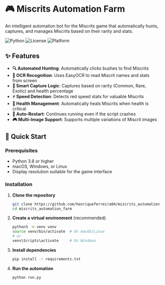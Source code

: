 # 🎮 Miscrits Automation Farm

An intelligent automation bot for the Miscrits game that automatically hunts, captures, and manages Miscrits based on their rarity and stats.

![Python](https://img.shields.io/badge/python-v3.8+-blue.svg)
![License](https://img.shields.io/badge/license-MIT-green.svg)
![Platform](https://img.shields.io/badge/platform-macOS%20%7C%20Windows%20%7C%20Linux-lightgrey.svg)

## ✨ Features

- **🔍 Automated Hunting**: Automatically clicks bushes to find Miscrits
- **📸 OCR Recognition**: Uses EasyOCR to read Miscrit names and stats from screen
- **🎯 Smart Capture Logic**: Captures based on rarity (Common, Rare, Exotic) and health percentage
- **⚡ Speed Detection**: Detects red speed stats for valuable Miscrits
- **🏥 Health Management**: Automatically heals Miscrits when health is critical
- **🔄 Auto-Restart**: Continues running even if the script crashes
- **🎮 Multi-Image Support**: Supports multiple variations of Miscrit images

## 🚀 Quick Start

### Prerequisites

- Python 3.8 or higher
- macOS, Windows, or Linux
- Display resolution suitable for the game interface

### Installation

1. **Clone the repository**

   ```bash
   git clone https://github.com/henriqueferreira04/miscrits_automation_farm.git
   cd miscrits_automation_farm
   ```

2. **Create a virtual environment** (recommended)

   ```bash
   python3 -m venv venv
   source venv/bin/activate  # On macOS/Linux
   # or
   venv\Scripts\activate     # On Windows
   ```

3. **Install dependencies**

   ```bash
   pip install -r requirements.txt
   ```

4. **Run the automation**

   ```bash
   python run.py
   ```
